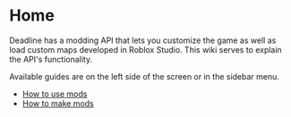 # Home

Deadline has a modding API that lets you customize the game as well as load custom maps developed in Roblox Studio. This wiki serves to explain the API's functionality.

Available guides are on the left side of the screen or in the sidebar menu.

-   [How to use mods](https://github.com/recoil-group/deadline-modding/blob/master/docs/using-mods/index.md)
-   [How to make mods](https://github.com/recoil-group/deadline-modding/blob/master/docs/making-mods/index.md)
